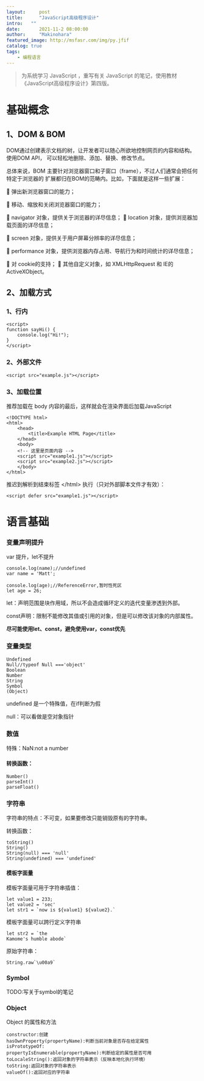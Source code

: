 ```yaml
---
layout:     post
title:      "JavaScript高级程序设计"
intro:   ""
date:       2021-11-2 08:00:00
author:     "Makinohara"
featured_image: http://msfasr.com/img/py.jfif
catalog: true
tags:
    - 编程语言
---
```




> 为系统学习 JavaScript ，重写有关 JavaScript 的笔记，使用教材《JavaScript高级程序设计》第四版。

# 基础概念

## 1、DOM & BOM

DOM通过创建表示文档的树，让开发者可以随心所欲地控制网页的内容和结构。使用DOM API， 可以轻松地删除、添加、替换、修改节点。

总体来说，BOM 主要针对浏览器窗口和子窗口（frame），不过人们通常会把任何特定于浏览器的 扩展都归在BOM的范畴内。比如，下面就是这样一些扩展：

 弹出新浏览器窗口的能力；

 移动、缩放和关闭浏览器窗口的能力；

 navigator 对象，提供关于浏览器的详尽信息；
 location 对象，提供浏览器加载页面的详尽信息；

 screen 对象，提供关于用户屏幕分辨率的详尽信息；

 performance 对象，提供浏览器内存占用、导航行为和时间统计的详尽信息；

 对 cookie的支持；
 其他自定义对象，如 XMLHttpRequest 和 IE的 ActiveXObject。

## 2、加载方式

### 1、行内

```
<script> 
function sayHi() { 
	console.log("Hi!");
}
</script>
```

### 2、外部文件

```
<script src="example.js"></script>
```

### 3、加载位置

推荐加载在 body 内容的最后，这样就会在渲染界面后加载JavaScript

```
<!DOCTYPE html> 
<html>
	<head>
		<title>Example HTML Page</title> 
	</head> 
	<body> 
	<!-- 这里是页面内容 -->
	<script src="example1.js"></script> 
	<script src="example2.js"></script> 
	</body>
</html>
```

推迟到解析到结束标签 \</html> 执行（只对外部脚本文件才有效）：

```
<script defer src="example1.js"></script>
```

# 语言基础

### 变量声明提升

var 提升，let不提升

```
console.log(name);//undefined
var name = 'Matt';

console.log(age);//ReferenceError,暂时性死区
let age = 26;
```

let：声明范围是块作用域，所以不会造成循环定义的迭代变量渗透到外部。

const声明：限制不能修改其值或引用的对象，但是可以修改该对象的内部属性。

**尽可能使用let、const，避免使用var，const优先**

### 变量类型

```
Undefined
Null//typeof Null ==='object'
Boolean
Number
String
Symbol
(Object)
```

undefined 是一个特殊值，在if判断为假

null：可以看做是空对象指针

### 数值

特殊：NaN:not a number

#### 转换函数：

```
Number()
parseInt()
parseFloat()
```

### 字符串

字符串的特点：不可变，如果要修改只能销毁原有的字符串。

转换函数：

```
toString()
String()
String(null) === 'null'
String(undefined) === 'undefined'
```

#### 模板字面量

模板字面量可用于字符串插值：

```
let value1 = 233;
let value2 = 'sec'
let str1 = `now is ${value1} ${value2}.`
```

模板字面量可以跨行定义字符串

```
let str2 = `the
Kamome's humble abode`
```

原始字符串：

```
String.raw`\u00a9`
```

### Symbol

TODO:写关于symbol的笔记

### Object

Object 的属性和方法

```
constructor:创建
hasOwnProperty(propertyName):判断当前对象是否存在给定属性
isPrototypeOf:
propertyIsEnumerable(propertyName):判断给定的属性是否可用
toLocaleString():返回对象的字符串表示（反映本地化执行环境）
toString:返回对象的字符串表示
valueOf():返回对应的字符串
```

